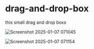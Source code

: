 # drag-and-drop-box
this small drag and drop boxs 

![Screenshot 2025-01-07 071045](https://github.com/user-attachments/assets/67e3e9aa-4075-42f7-840d-d273d5efce4c)

![Screenshot 2025-01-07 071154](https://github.com/user-attachments/assets/0c02e4f2-b7cd-4d35-96eb-e758b5cc4f93)
